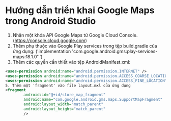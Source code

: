 # Hướng dẫn triển khai Google Maps trong Android Studio

1. Nhận một khóa API Google Maps từ Google Cloud Console. (https://console.cloud.google.com)
2. Thêm phụ thuộc vào Google Play services trong tệp build.gradle của ứng dụng:
('implementation 'com.google.android.gms:play-services-maps:18.1.0''')
3. Thêm các quyền cần thiết vào tệp AndroidManifest.xml:

```xml
<uses-permission android:name="android.permission.INTERNET" />
<uses-permission android:name="android.permission.ACCESS_COARSE_LOCATION" />
<uses-permission android:name="android.permission.ACCESS_FINE_LOCATION" />
5. Thêm một 'fragment' vào file layout.mxl của ứng dụng
<fragment
        android:id="@+id/store_map_fragment"
        android:name="com.google.android.gms.maps.SupportMapFragment"
        android:layout_width="match_parent"
        android:layout_height="match_parent"
        />

